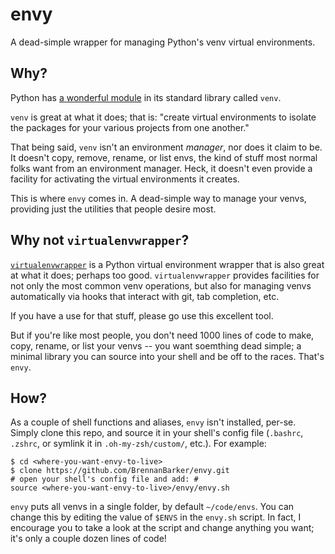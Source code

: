 # envy
A dead-simple wrapper for managing Python's venv virtual environments.

## Why?
Python has [a wonderful module](https://docs.python.org/3/library/venv.html) in
its standard library called `venv`.

`venv` is great at what it does; that is: "create virtual environments to
isolate the packages for your various projects from one another."

That being said, `venv` isn't an environment *manager*, nor does it claim to
be. It doesn't copy, remove, rename, or list envs, the kind of stuff most
normal folks want from an environment manager. Heck, it doesn't even provide a
facility for activating the virtual environments it creates.

This is where `envy` comes in. A dead-simple way to manage your venvs,
providing just the utilities that people desire most.

## Why not `virtualenvwrapper`?
[`virtualenvwrapper`](https://virtualenvwrapper.readthedocs.io/en/latest/index.html)
is a Python virtual environment wrapper that is also great at what it does;
perhaps too good. `virtualenvwrapper` provides facilities for not only the most
common venv operations, but also for managing venvs automatically via hooks
that interact with git, tab completion, etc.

If you have a use for that stuff, please go use this excellent tool.

But if you're like most people, you don't need 1000 lines of code to make,
copy, rename, or list your venvs -- you want soemthing dead simple; a
minimal library you can source into your shell and be off to the races.  That's
`envy`.

## How?
As a couple of shell functions and aliases, `envy` isn't installed, per-se.
Simply clone this repo, and source it in your shell's config file (`.bashrc`,
`.zshrc`, or symlink it in `.oh-my-zsh/custom/`, etc.).  For example:

    $ cd <where-you-want-envy-to-live>
    $ clone https://github.com/BrennanBarker/envy.git
    # open your shell's config file and add: #
    source <where-you-want-envy-to-live>/envy/envy.sh

`envy` puts all venvs in a single folder, by default `~/code/envs`. You can
change this by editing the value of `$ENVS` in the `envy.sh` script.  In fact,
I encourage you to take a look at the script and change anything you want; it's
only a couple dozen lines of code!
